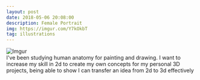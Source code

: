 ```yaml
---
layout: post
date: 2018-05-06 20:08:00
description: Female Portrait
img: https://imgur.com/Y7kOkbT
tag: illustrations
---
```


![Imgur](https://i.imgur.com/Y7kOkbT.png)<br>
I've been studying human anatomy for painting and drawing.  I want to increase my skill in 2d to create my own concepts for my personal 3D projects, being able to show I can transfer an idea from 2d to 3d effectively
